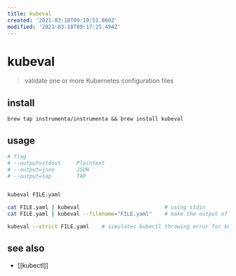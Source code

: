 ```yaml
---
title: kubeval
created: '2021-03-18T09:10:51.860Z'
modified: '2021-03-18T09:17:25.494Z'
---
```


# kubeval

> validate one or more Kubernetes configuration files

## install
`brew tap instrumenta/instrumenta && brew install kubeval`

## usage
```sh
# flag
# --output=stdout     Plaintext
# --output=json       JSON
# --output=tap        TAP


kubeval FILE.yaml

cat FILE.yaml | kubeval                           # using stdin
cat FILE.yaml | kubeval --filename="FILE.yaml"    # make the output of pipelines more readable

kubeval --strict FILE.yaml    # simulates kubectl throwing error for k8s-api allows for specifying properties on objects that are not part of the schemas
```

## see also
- [[kubectl]]

